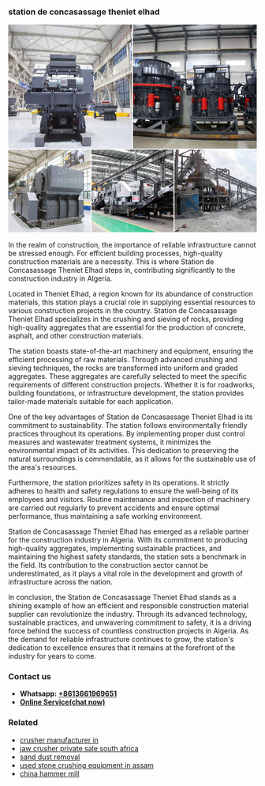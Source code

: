 <h3>station de concasassage theniet elhad</h3><img src='1708663659.jpg' alt=''><p>In the realm of construction, the importance of reliable infrastructure cannot be stressed enough. For efficient building processes, high-quality construction materials are a necessity. This is where Station de Concasassage Theniet Elhad steps in, contributing significantly to the construction industry in Algeria.</p><p>Located in Theniet Elhad, a region known for its abundance of construction materials, this station plays a crucial role in supplying essential resources to various construction projects in the country. Station de Concasassage Theniet Elhad specializes in the crushing and sieving of rocks, providing high-quality aggregates that are essential for the production of concrete, asphalt, and other construction materials.</p><p>The station boasts state-of-the-art machinery and equipment, ensuring the efficient processing of raw materials. Through advanced crushing and sieving techniques, the rocks are transformed into uniform and graded aggregates. These aggregates are carefully selected to meet the specific requirements of different construction projects. Whether it is for roadworks, building foundations, or infrastructure development, the station provides tailor-made materials suitable for each application.</p><p>One of the key advantages of Station de Concasassage Theniet Elhad is its commitment to sustainability. The station follows environmentally friendly practices throughout its operations. By implementing proper dust control measures and wastewater treatment systems, it minimizes the environmental impact of its activities. This dedication to preserving the natural surroundings is commendable, as it allows for the sustainable use of the area's resources.</p><p>Furthermore, the station prioritizes safety in its operations. It strictly adheres to health and safety regulations to ensure the well-being of its employees and visitors. Routine maintenance and inspection of machinery are carried out regularly to prevent accidents and ensure optimal performance, thus maintaining a safe working environment.</p><p>Station de Concasassage Theniet Elhad has emerged as a reliable partner for the construction industry in Algeria. With its commitment to producing high-quality aggregates, implementing sustainable practices, and maintaining the highest safety standards, the station sets a benchmark in the field. Its contribution to the construction sector cannot be underestimated, as it plays a vital role in the development and growth of infrastructure across the nation.</p><p>In conclusion, the Station de Concasassage Theniet Elhad stands as a shining example of how an efficient and responsible construction material supplier can revolutionize the industry. Through its advanced technology, sustainable practices, and unwavering commitment to safety, it is a driving force behind the success of countless construction projects in Algeria. As the demand for reliable infrastructure continues to grow, the station's dedication to excellence ensures that it remains at the forefront of the industry for years to come.</p><h3>Contact us</h3><ul><li><strong>Whatsapp:&nbsp;<a href="https://wa.me/8613661969651">+8613661969651</a></strong></li><li><a href="https://swt.shibang-china.com/?git&amp;zhl&amp;station de concasassage theniet elhad"><strong>Online Service(chat now)</strong></a></li></ul><h3>Related</h3><ul><li><a href='crusher manufacturer in.md'>crusher manufacturer in</a></li><li><a href='jaw crusher private sale south africa.md'>jaw crusher private sale south africa</a></li><li><a href='sand dust removal.md'>sand dust removal</a></li><li><a href='used stone crushing equipment in assam.md'>used stone crushing equipment in assam</a></li><li><a href='china hammer mill.md'>china hammer mill</a></li></ul>